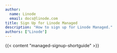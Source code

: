 ```yaml
---
author:
  name: Linode
  email: docs@linode.com
title: Sign Up for Linode Managed
description: "How to sign up for Linode Managed."
authors: ["Linode"]
---
```


{{< content "managed-signup-shortguide" >}}